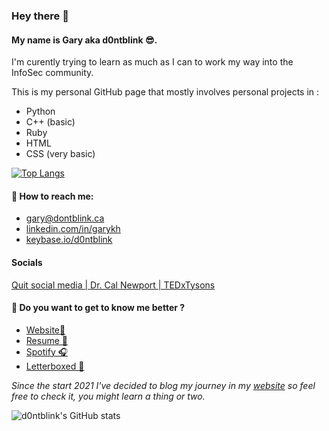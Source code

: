 ### Hey there 👋
#### My name is Gary aka **d0ntblink** 😎.
I'm curently trying to learn as much as I can to work my way into the InfoSec community.

This is my personal GitHub page that mostly involves personal projects in :
* Python
* C++ (basic)
* Ruby
* HTML 
* CSS (very basic)

[![Top Langs](https://github-readme-stats.vercel.app/api/top-langs/?username=d0ntblink&layout=compact&show_icons=true&theme=dracula)](https://github.com/anuraghazra/github-readme-stats)

#### 📧 How to reach me:
* [gary@dontblink.ca](mailto:gary@dontblink.ca)
* [linkedin.com/in/garykh](https://linkedin.com/in/garykh)
* [keybase.io/d0ntblink](https://keybase.io/d0ntblink)

#### Socials
[Quit social media | Dr. Cal Newport | TEDxTysons](https://www.youtube.com/watch?v=3E7hkPZ-HTk)

#### 📌 Do you want to get to know me better ?
* [Website🦉](https://d0ntbl.ink)
* [Resume 📝](https://blog.d0ntbl.ink/resume)
* [Spotify 🎧](https://open.spotify.com/user/22ttkhngi5b5j5lxmuppwiw7a)
* [Letterboxed 🎥](https://letterboxd.com/d0ntblink/)

*Since the start 2021 I've decided to blog my journey in my [website](https://blog.d0ntbl.ink) so feel free to check it, you might learn a thing or two.*

![d0ntblink's GitHub stats](https://github-readme-stats.anuraghazra1.vercel.app/api?username=d0ntblink&show_icons=true&include_all_commits=true&theme=dracula&hide=prs,issues)
